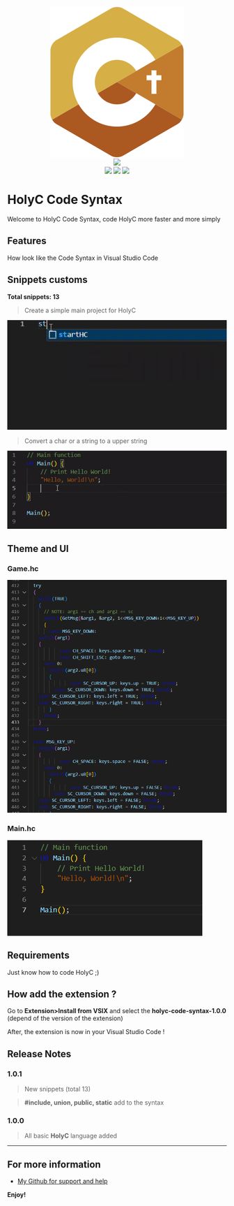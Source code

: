 <p align="center">
  <img src="https://github.com/Creator754915/HolyC-Code-Syntax/blob/main/images/HolyC_Logo.png">
  <br>
  <img src="https://img.shields.io/badge/Version-1.0.1-green?style=for-the-badge">
  <br>
  <img src="https://img.shields.io/badge/Author-Creator754915-blue?style=flat-square">
  <img src="https://img.shields.io/badge/Open%20Source-Yes-darkgreen?style=flat-square">
  <img src="https://img.shields.io/badge/Maintained%3F-Yes-lightblue?style=flat-square">
</p>


# HolyC Code Syntax

Welcome to HolyC Code Syntax, code HolyC more faster and more simply

## Features

How look like the Code Syntax in Visual Studio Code

## Snippets customs

**Total snippets: 13**

> Create a simple main project for HolyC

![Main Snippets](https://github.com/Creator754915/HolyC-Code-Syntax/blob/main/images/snippets2.gif)

> Convert a char or a string to a upper string

![ToUpper](https://github.com/Creator754915/HolyC-Code-Syntax/blob/main/images/snippets1.gif)

## Theme and UI

### Game.hc

![Image1](https://github.com/Creator754915/HolyC-Code-Syntax/blob/main/images/image.png)

### Main.hc

![Image2](https://github.com/Creator754915/HolyC-Code-Syntax/blob/main/images/image2.png)

## Requirements

Just know how to code HolyC ;)


## How add the extension ?

Go to **Extension>Install from VSIX** and select the **holyc-code-syntax-1.0.0** (depend of the version of the extension)

After, the extension is now in your Visual Studio Code !


## Release Notes

### 1.0.1

> New snippets (total 13)

> **#include, union, public, static** add to the syntax

### 1.0.0

> All basic **HolyC** language added

---

## For more information

* [My Github for support and help](https://github.com/Creator754915/HolyC-Code-Syntax)


**Enjoy!**
